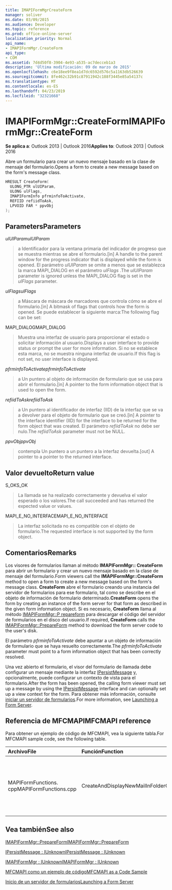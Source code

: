 ```yaml
---
title: IMAPIFormMgrCreateForm
manager: soliver
ms.date: 03/09/2015
ms.audience: Developer
ms.topic: reference
ms.prod: office-online-server
localization_priority: Normal
api_name:
- IMAPIFormMgr.CreateForm
api_type:
- COM
ms.assetid: 7d4d50f8-3904-4e93-a535-ac7decceb1a3
description: 'Última modificación: 09 de marzo de 2015'
ms.openlocfilehash: c6e18ee9f8ea1d7dc6592d576c5a1163db526639
ms.sourcegitcommit: 8fe462c32b91c87911942c188f3445e85a54137c
ms.translationtype: MT
ms.contentlocale: es-ES
ms.lasthandoff: 04/23/2019
ms.locfileid: "32321668"
---
```

# <a name="imapiformmgrcreateform"></a><span data-ttu-id="b2dd7-103">IMAPIFormMgr::CreateForm</span><span class="sxs-lookup"><span data-stu-id="b2dd7-103">IMAPIFormMgr::CreateForm</span></span>

  
  
<span data-ttu-id="b2dd7-104">**Se aplica a**: Outlook 2013 | Outlook 2016</span><span class="sxs-lookup"><span data-stu-id="b2dd7-104">**Applies to**: Outlook 2013 | Outlook 2016</span></span> 
  
<span data-ttu-id="b2dd7-105">Abre un formulario para crear un nuevo mensaje basado en la clase de mensaje del formulario.</span><span class="sxs-lookup"><span data-stu-id="b2dd7-105">Opens a form to create a new message based on the form's message class.</span></span>
  
```cpp
HRESULT CreateForm(
  ULONG_PTR ulUIParam,
  ULONG ulFlags,
  IMAPIFormInfo pfrminfoToActivate,
  REFIID refiidToAsk,
  LPVOID FAR * ppvObj
);
```

## <a name="parameters"></a><span data-ttu-id="b2dd7-106">Parameters</span><span class="sxs-lookup"><span data-stu-id="b2dd7-106">Parameters</span></span>

 <span data-ttu-id="b2dd7-107">_ulUIParam_</span><span class="sxs-lookup"><span data-stu-id="b2dd7-107">_ulUIParam_</span></span>
  
> <span data-ttu-id="b2dd7-108">a Identificador para la ventana primaria del indicador de progreso que se muestra mientras se abre el formulario.</span><span class="sxs-lookup"><span data-stu-id="b2dd7-108">[in] A handle to the parent window for the progress indicator that is displayed while the form is opened.</span></span> <span data-ttu-id="b2dd7-109">El parámetro _ulUIParam_ se omite a menos que se establezca la marca MAPI_DIALOG en el parámetro _ulFlags_ .</span><span class="sxs-lookup"><span data-stu-id="b2dd7-109">The  _ulUIParam_ parameter is ignored unless the MAPI_DIALOG flag is set in the  _ulFlags_ parameter.</span></span> 
    
 <span data-ttu-id="b2dd7-110">_ulFlags_</span><span class="sxs-lookup"><span data-stu-id="b2dd7-110">_ulFlags_</span></span>
  
> <span data-ttu-id="b2dd7-111">a Máscara de máscara de marcadores que controla cómo se abre el formulario.</span><span class="sxs-lookup"><span data-stu-id="b2dd7-111">[in] A bitmask of flags that controls how the form is opened.</span></span> <span data-ttu-id="b2dd7-112">Se puede establecer la siguiente marca:</span><span class="sxs-lookup"><span data-stu-id="b2dd7-112">The following flag can be set:</span></span>
    
<span data-ttu-id="b2dd7-113">MAPI_DIALOG</span><span class="sxs-lookup"><span data-stu-id="b2dd7-113">MAPI_DIALOG</span></span> 
  
> <span data-ttu-id="b2dd7-114">Muestra una interfaz de usuario para proporcionar el estado o solicitar información al usuario.</span><span class="sxs-lookup"><span data-stu-id="b2dd7-114">Displays a user interface to provide status or prompt the user for more information.</span></span> <span data-ttu-id="b2dd7-115">Si no se establece esta marca, no se muestra ninguna interfaz de usuario.</span><span class="sxs-lookup"><span data-stu-id="b2dd7-115">If this flag is not set, no user interface is displayed.</span></span>
    
 <span data-ttu-id="b2dd7-116">_pfrminfoToActivate_</span><span class="sxs-lookup"><span data-stu-id="b2dd7-116">_pfrminfoToActivate_</span></span>
  
> <span data-ttu-id="b2dd7-117">a Un puntero al objeto de información de formulario que se usa para abrir el formulario.</span><span class="sxs-lookup"><span data-stu-id="b2dd7-117">[in] A pointer to the form information object that is used to open the form.</span></span>
    
 <span data-ttu-id="b2dd7-118">_refiidToAsk_</span><span class="sxs-lookup"><span data-stu-id="b2dd7-118">_refiidToAsk_</span></span>
  
> <span data-ttu-id="b2dd7-119">a Un puntero al identificador de interfaz (IID) de la interfaz que se va a devolver para el objeto de formulario que se creó.</span><span class="sxs-lookup"><span data-stu-id="b2dd7-119">[in] A pointer to the interface identifier (IID) for the interface to be returned for the form object that was created.</span></span> <span data-ttu-id="b2dd7-120">El parámetro _refiidToAsk_ no debe ser nulo.</span><span class="sxs-lookup"><span data-stu-id="b2dd7-120">The  _refiidToAsk_ parameter must not be NULL.</span></span> 
    
 <span data-ttu-id="b2dd7-121">_ppvObj_</span><span class="sxs-lookup"><span data-stu-id="b2dd7-121">_ppvObj_</span></span>
  
> <span data-ttu-id="b2dd7-122">contempla Un puntero a un puntero a la interfaz devuelta.</span><span class="sxs-lookup"><span data-stu-id="b2dd7-122">[out] A pointer to a pointer to the returned interface.</span></span>
    
## <a name="return-value"></a><span data-ttu-id="b2dd7-123">Valor devuelto</span><span class="sxs-lookup"><span data-stu-id="b2dd7-123">Return value</span></span>

<span data-ttu-id="b2dd7-124">S_OK</span><span class="sxs-lookup"><span data-stu-id="b2dd7-124">S_OK</span></span> 
  
> <span data-ttu-id="b2dd7-125">La llamada se ha realizado correctamente y devuelva el valor esperado o los valores.</span><span class="sxs-lookup"><span data-stu-id="b2dd7-125">The call succeeded and has returned the expected value or values.</span></span>
    
<span data-ttu-id="b2dd7-126">MAPI_E_NO_INTERFACE</span><span class="sxs-lookup"><span data-stu-id="b2dd7-126">MAPI_E_NO_INTERFACE</span></span> 
  
> <span data-ttu-id="b2dd7-127">La interfaz solicitada no es compatible con el objeto de formulario.</span><span class="sxs-lookup"><span data-stu-id="b2dd7-127">The requested interface is not supported by the form object.</span></span>
    
## <a name="remarks"></a><span data-ttu-id="b2dd7-128">Comentarios</span><span class="sxs-lookup"><span data-stu-id="b2dd7-128">Remarks</span></span>

<span data-ttu-id="b2dd7-129">Los visores de formularios llaman al método **IMAPIFormMgr:: CreateForm** para abrir un formulario y crear un nuevo mensaje basado en la clase de mensaje del formulario.</span><span class="sxs-lookup"><span data-stu-id="b2dd7-129">Form viewers call the **IMAPIFormMgr::CreateForm** method to open a form to create a new message based on the form's message class.</span></span> <span data-ttu-id="b2dd7-130">**CreateForm** abre el formulario creando una instancia del servidor de formularios para ese formulario, tal como se describe en el objeto de información de formulario determinado.</span><span class="sxs-lookup"><span data-stu-id="b2dd7-130">**CreateForm** opens the form by creating an instance of the form server for that form as described in the given form information object.</span></span> <span data-ttu-id="b2dd7-131">Si es necesario, **CreateForm** llama al método [IMAPIFormMgr::P repareform](imapiformmgr-prepareform.md) para descargar el código del servidor de formularios en el disco del usuario.</span><span class="sxs-lookup"><span data-stu-id="b2dd7-131">If required, **CreateForm** calls the [IMAPIFormMgr::PrepareForm](imapiformmgr-prepareform.md) method to download the form server code to the user's disk.</span></span> 
  
<span data-ttu-id="b2dd7-132">El parámetro _pfrminfoToActivate_ debe apuntar a un objeto de información de formulario que se haya resuelto correctamente.</span><span class="sxs-lookup"><span data-stu-id="b2dd7-132">The  _pfrminfoToActivate_ parameter must point to a form information object that has been correctly resolved.</span></span> 
  
<span data-ttu-id="b2dd7-133">Una vez abierto el formulario, el visor del formulario de llamada debe configurar un mensaje mediante la interfaz [IPersistMessage](ipersistmessageiunknown.md) y, opcionalmente, puede configurar un contexto de vista para el formulario.</span><span class="sxs-lookup"><span data-stu-id="b2dd7-133">After the form has been opened, the calling form viewer must set up a message by using the [IPersistMessage](ipersistmessageiunknown.md) interface and can optionally set up a view context for the form.</span></span> <span data-ttu-id="b2dd7-134">Para obtener más información, consulte [iniciar un servidor de formularios](launching-a-form-server.md).</span><span class="sxs-lookup"><span data-stu-id="b2dd7-134">For more information, see [Launching a Form Server](launching-a-form-server.md).</span></span> 
  
## <a name="mfcmapi-reference"></a><span data-ttu-id="b2dd7-135">Referencia de MFCMAPI</span><span class="sxs-lookup"><span data-stu-id="b2dd7-135">MFCMAPI reference</span></span>

<span data-ttu-id="b2dd7-136">Para obtener un ejemplo de código de MFCMAPI, vea la siguiente tabla.</span><span class="sxs-lookup"><span data-stu-id="b2dd7-136">For MFCMAPI sample code, see the following table.</span></span>
  
|<span data-ttu-id="b2dd7-137">**Archivo**</span><span class="sxs-lookup"><span data-stu-id="b2dd7-137">**File**</span></span>|<span data-ttu-id="b2dd7-138">**Función**</span><span class="sxs-lookup"><span data-stu-id="b2dd7-138">**Function**</span></span>|<span data-ttu-id="b2dd7-139">**Comentario**</span><span class="sxs-lookup"><span data-stu-id="b2dd7-139">**Comment**</span></span>|
|:-----|:-----|:-----|
|<span data-ttu-id="b2dd7-140">MAPIFormFunctions. cpp</span><span class="sxs-lookup"><span data-stu-id="b2dd7-140">MAPIFormFunctions.cpp</span></span>  <br/> |<span data-ttu-id="b2dd7-141">CreateAndDisplayNewMailInFolder</span><span class="sxs-lookup"><span data-stu-id="b2dd7-141">CreateAndDisplayNewMailInFolder</span></span>  <br/> |<span data-ttu-id="b2dd7-142">MFCMAPI usa el método **IMAPIFormMgr:: CreateForm** para crear un formulario antes de mostrarlo.</span><span class="sxs-lookup"><span data-stu-id="b2dd7-142">MFCMAPI uses the **IMAPIFormMgr::CreateForm** method to create a form before displaying it.</span></span>  <br/> |
   
## <a name="see-also"></a><span data-ttu-id="b2dd7-143">Vea también</span><span class="sxs-lookup"><span data-stu-id="b2dd7-143">See also</span></span>



[<span data-ttu-id="b2dd7-144">IMAPIFormMgr::PrepareForm</span><span class="sxs-lookup"><span data-stu-id="b2dd7-144">IMAPIFormMgr::PrepareForm</span></span>](imapiformmgr-prepareform.md)
  
[<span data-ttu-id="b2dd7-145">IPersistMessage : IUnknown</span><span class="sxs-lookup"><span data-stu-id="b2dd7-145">IPersistMessage : IUnknown</span></span>](ipersistmessageiunknown.md)
  
[<span data-ttu-id="b2dd7-146">IMAPIFormMgr : IUnknown</span><span class="sxs-lookup"><span data-stu-id="b2dd7-146">IMAPIFormMgr : IUnknown</span></span>](imapiformmgriunknown.md)


[<span data-ttu-id="b2dd7-147">MFCMAPI como un ejemplo de código</span><span class="sxs-lookup"><span data-stu-id="b2dd7-147">MFCMAPI as a Code Sample</span></span>](mfcmapi-as-a-code-sample.md)
  
[<span data-ttu-id="b2dd7-148">Inicio de un servidor de formularios</span><span class="sxs-lookup"><span data-stu-id="b2dd7-148">Launching a Form Server</span></span>](launching-a-form-server.md)

